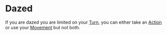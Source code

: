 # Dazed

If you are dazed you are limited on your [Turn](../Game%20Structure/Turn.md), you can either take an [Action](../Game%20Structure/Action.md) or use your [Movement](../Game%20Structure/Movement.md) but not both.